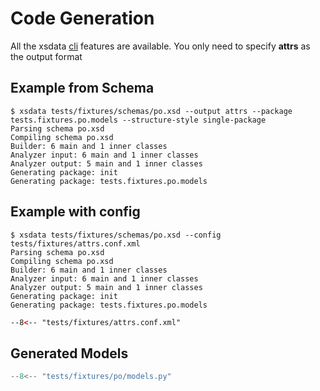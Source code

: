 # Code Generation

All the xsdata [cli](https://xsdata.readthedocs.io/en/latest/codegen/intro/) features
are available. You only need to specify **attrs** as the output format

## Example from Schema

```console
$ xsdata tests/fixtures/schemas/po.xsd --output attrs --package tests.fixtures.po.models --structure-style single-package
Parsing schema po.xsd
Compiling schema po.xsd
Builder: 6 main and 1 inner classes
Analyzer input: 6 main and 1 inner classes
Analyzer output: 5 main and 1 inner classes
Generating package: init
Generating package: tests.fixtures.po.models
```

## Example with config

```console
$ xsdata tests/fixtures/schemas/po.xsd --config tests/fixtures/attrs.conf.xml
Parsing schema po.xsd
Compiling schema po.xsd
Builder: 6 main and 1 inner classes
Analyzer input: 6 main and 1 inner classes
Analyzer output: 5 main and 1 inner classes
Generating package: init
Generating package: tests.fixtures.po.models
```

```xml
--8<-- "tests/fixtures/attrs.conf.xml"
```

## Generated Models

```python
--8<-- "tests/fixtures/po/models.py"
```

